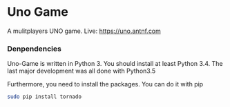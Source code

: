 # Uno Game
A mulitplayers UNO game. Live: https://uno.antnf.com

### Denpendencies
Uno-Game is written in Python 3. You should install at least Python 3.4. The last major development was all done with Python3.5

Furthermore, you need to install the packages.
You can do it with pip

```bash
sudo pip install tornado
```
